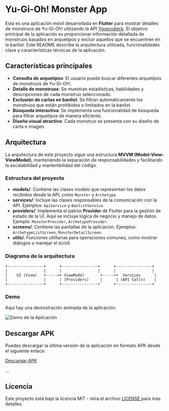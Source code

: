 # Yu-Gi-Oh! Monster App

Esta es una aplicación móvil desarrollada en **Flutter** para mostrar detalles de monstruos de Yu-Gi-Oh! utilizando la API [Ygoprodeck](https://ygoprodeck.com/). El objetivo principal de la aplicación es proporcionar información detallada de monstruos basados en arquetipos y excluir aquellos que se encuentren en la banlist. Este README describe la arquitectura utilizada, funcionalidades clave y características técnicas de la aplicación.

## Características principales

- **Consulta de arquetipos**: El usuario puede buscar diferentes arquetipos de monstruos de Yu-Gi-Oh!.
- **Detalle de monstruos**: Se muestran estadísticas, habilidades y descripciones de cada monstruo seleccionado.
- **Exclusión de cartas en banlist**: Se filtran automáticamente los monstruos que están prohibidos o limitados en la banlist.
- **Búsqueda interactiva**: Se implementa una funcionalidad de búsqueda para filtrar arquetipos de manera eficiente.
- **Diseño visual atractivo**: Cada monstruo se presenta con su diseño de carta e imagen.
  
## Arquitectura

La arquitectura de este proyecto sigue una estructura **MVVM (Model-View-ViewModel)**, manteniendo la separación de responsabilidades y facilitando la escalabilidad y mantenibilidad del código.

### Estructura del proyecto

- **models/**: Contiene las clases modelo que representan los datos recibidos desde la API, como `Monster` y `Archetype`.
- **services/**: Incluye las clases responsables de la comunicación con la API. Ejemplos: `ApiService` y `BanlistService`.
- **providers/**: Implementa el patrón **Provider** de Flutter para la gestión de estado de la UI. Aquí se incluye lógica de negocio y manejo de datos. Ejemplo: `MonsterProvider`, `ArchetypeProvider`.
- **screens/**: Contiene las pantallas de la aplicación. Ejemplos: `ArchetypeListScreen`, `MonsterDetailScreen`.
- **utils/**: Funciones utilitarias para operaciones comunes, como mostrar diálogos o manejar el scroll.

### Diagrama de la arquitectura

```plaintext
+----------------+      +----------------+      +----------------+
|                |      |                |      |                |
|    UI (View)   +----->+ ViewModel       +----->+  Services      |
|                |      | (Providers)     |      | (API Calls)    |
+----------------+      +----------------+      +----------------+
```
### Demo
Aquí hay una demostración animada de la aplicación:

![
Demo de la Aplicación
](
assets/demo.gif
)

## Descargar APK


Puedes descargar la última versión de la aplicación en formato APK desde el siguiente enlace:

[
Descargar APK
](
assets/app-release.apk
)

...

## Licencia


Este proyecto está bajo la licencia MIT - mira el archivo [
LICENSE
](
LICENSE
) para más detalles.
